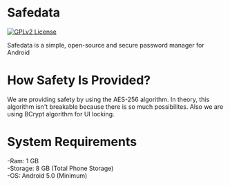 # Safedata
[![GPLv2 License](https://img.shields.io/badge/License-GPL%20v2-blue.svg)](https://opensource.org/licenses/)

Safedata is a simple, open-source and secure password manager for Android

# How Safety Is Provided?

We are providing safety by using the AES-256 algorithm. In theory, this algorithm isn't breakable because there is so much possibilites. Also we are using BCrypt algorithm for UI locking.

# System Requirements


-Ram: 1 GB \
-Storage: 8 GB (Total Phone Storage) \
-OS: Android 5.0 (Minimum)

